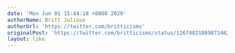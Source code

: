 ```yaml
---
date: 'Mon Jun 01 15:44:18 +0000 2020'
authorName: Britt Julious
authorUrl: 'https://twitter.com/britticisms'
originalPost: 'https://twitter.com/britticisms/status/1267482108987146241'
layout: like
---
```

